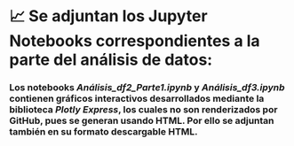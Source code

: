 # 📈 Se adjuntan los Jupyter Notebooks correspondientes a la parte del análisis de datos:


### Los notebooks *Análisis_df2_Parte1.ipynb* y *Análisis_df3.ipynb* contienen gráficos interactivos desarrollados mediante la biblioteca *Plotly Express*, los cuales no son renderizados por GitHub, pues se generan usando HTML. Por ello se adjuntan también en su formato descargable HTML.
